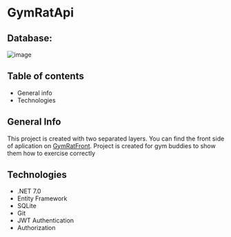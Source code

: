 # GymRatApi
## Database:
![image](https://user-images.githubusercontent.com/104931543/222954778-4ba0963e-fbf9-4b98-9232-723142170a94.png)
## Table of contents
* General info
* Technologies
## General Info
This project is created with two separated layers. You can find the front side of aplication on [GymRatFront](https://github.com/Karmazynowy121/GymRatFront).
Project is created for gym buddies to show them how to exercise correctly
## Technologies
* .NET 7.0
* Entity Framework
* SQLite
* Git
* JWT Authentication
* Authorization
